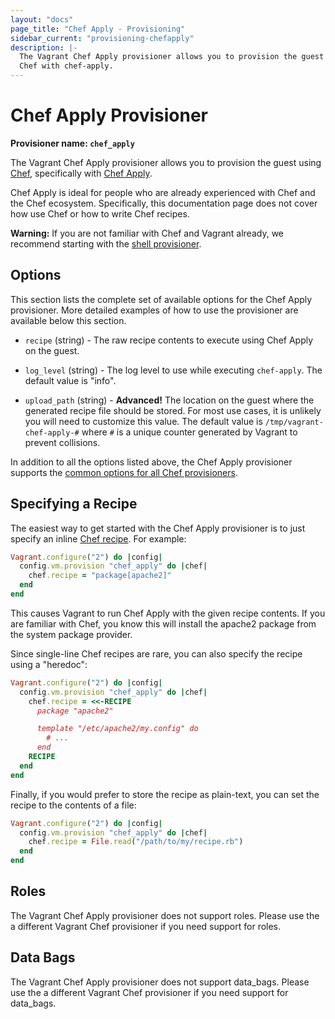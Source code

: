 ```yaml
---
layout: "docs"
page_title: "Chef Apply - Provisioning"
sidebar_current: "provisioning-chefapply"
description: |-
  The Vagrant Chef Apply provisioner allows you to provision the guest using
  Chef with chef-apply.
---
```


# Chef Apply Provisioner

**Provisioner name: `chef_apply`**

The Vagrant Chef Apply provisioner allows you to provision the guest using
[Chef](https://www.getchef.com/), specifically with
[Chef Apply](https://docs.getchef.com/ctl_chef_apply.html).

Chef Apply is ideal for people who are already experienced with Chef and the
Chef ecosystem. Specifically, this documentation page does not cover how use
Chef or how to write Chef recipes.

<div class="alert alert-warning">
  <strong>Warning:</strong> If you are not familiar with Chef and Vagrant already,
  we recommend starting with the <a href="/docs/provisioning/shell.html">shell
  provisioner</a>.
</div>

## Options

This section lists the complete set of available options for the Chef Apply
provisioner. More detailed examples of how to use the provisioner are
available below this section.

* `recipe` (string) - The raw recipe contents to execute using Chef Apply on
  the guest.

* `log_level` (string) - The log level to use while executing `chef-apply`. The
  default value is "info".

* `upload_path` (string) - **Advanced!** The location on the guest where the
  generated recipe file should be stored. For most use cases, it is unlikely you
  will need to customize this value. The default value is
  `/tmp/vagrant-chef-apply-#` where `#` is a unique counter generated by
  Vagrant to prevent collisions.

In addition to all the options listed above, the Chef Apply provisioner supports
the [common options for all Chef provisioners](/docs/provisioning/chef_common.html).

## Specifying a Recipe

The easiest way to get started with the Chef Apply provisioner is to just
specify an inline
[Chef recipe](https://docs.chef.io/recipes.html). For
example:

```ruby
Vagrant.configure("2") do |config|
  config.vm.provision "chef_apply" do |chef|
    chef.recipe = "package[apache2]"
  end
end
```

This causes Vagrant to run Chef Apply with the given recipe contents. If you are
familiar with Chef, you know this will install the apache2 package from the
system package provider.

Since single-line Chef recipes are rare, you can also specify the recipe using a
"heredoc":

```ruby
Vagrant.configure("2") do |config|
  config.vm.provision "chef_apply" do |chef|
    chef.recipe = <<-RECIPE
      package "apache2"

      template "/etc/apache2/my.config" do
        # ...
      end
    RECIPE
  end
end
```

Finally, if you would prefer to store the recipe as plain-text, you can set the
recipe to the contents of a file:

```ruby
Vagrant.configure("2") do |config|
  config.vm.provision "chef_apply" do |chef|
    chef.recipe = File.read("/path/to/my/recipe.rb")
  end
end
```

## Roles

The Vagrant Chef Apply provisioner does not support roles. Please use the a
different Vagrant Chef provisioner if you need support for roles.

## Data Bags

The Vagrant Chef Apply provisioner does not support data_bags. Please use the a
different Vagrant Chef provisioner if you need support for data_bags.
